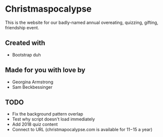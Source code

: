 # Christmaspocalypse

This is the website for our badly-named annual overeating, quizzing, gifting, friendship event.

## Created with
- Bootstrap duh

## Made for you with love by
- Georgina Armstrong
- Sam Beckbessinger

## TODO
- Fix the background pattern overlap
- Test why script doesn't load immediately
- Add 2018 quiz content
- Connect to URL (christmapocalypse.com is available for $11-$15 a year)
